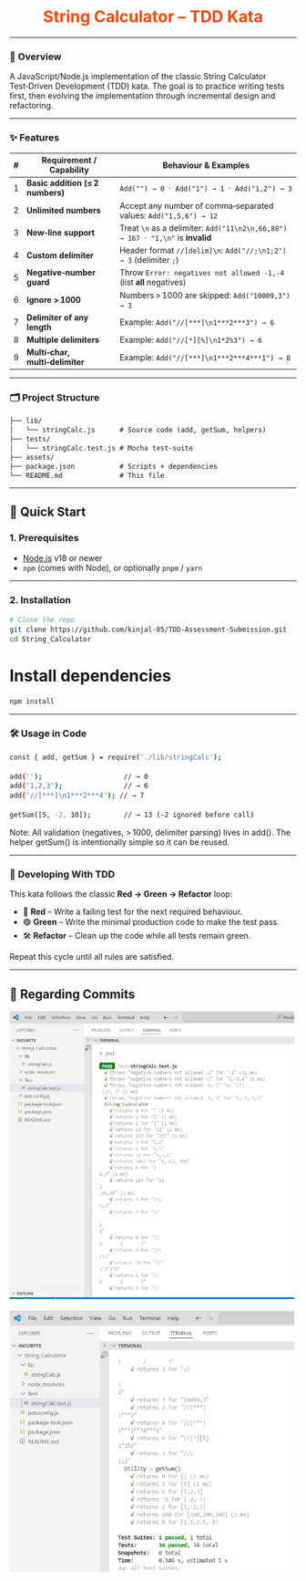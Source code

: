 <h1 align="center" style="color:#ff4500;">String Calculator – TDD Kata</h1>

---

### 📌 **Overview**
A JavaScript/Node.js implementation of the classic String Calculator Test‑Driven Development (TDD) kata. The goal is to practice writing tests first, then evolving the implementation through incremental design and refactoring.

---

### ✨ **Features**
| #  | Requirement / Capability           | Behaviour & Examples                                                                 |
|----|------------------------------------|---------------------------------------------------------------------------------------|
| 1  | **Basic addition (≤ 2 numbers)**    | `Add("") → 0` &nbsp;·&nbsp; `Add("1") → 1` &nbsp;·&nbsp; `Add("1,2") → 3`             |
| 2  | **Unlimited numbers**              | Accept any number of comma‑separated values: `Add("1,5,6") → 12`                   |
| 3  | **New‑line support**               | Treat `\n` as a delimiter: `Add("11\n2\n,66,88") → 167` &nbsp;·&nbsp; `"1,\n"` is **invalid**  |
| 4  | **Custom delimiter**               | Header format `//[delim]\n`: `Add("//;\n1;2") → 3` (delimiter `;`)                   |
| 5  | **Negative‑number guard**          | Throw `Error: negatives not allowed -1,-4` (list **all** negatives)                  |
| 6  | **Ignore > 1000**                  | Numbers > 1000 are skipped: `Add("10009,3") → 3`                                       |
| 7  | **Delimiter of any length**        | Example: `Add("//[***]\n1***2***3") → 6`                                              |
| 8  | **Multiple delimiters**            | Example: `Add("//[*][%]\n1*2%3") → 6`                                                 |
| 9  | **Multi‑char, multi‑delimiter**    | Example: `Add("//[***]\n1***2***4***1") → 8`                                           |                                                                                                      |

---


### 🗂  **Project Structure**
```plaintext
├── lib/
│   └── stringCalc.js      # Source code (add, getSum, helpers)
├── tests/
│   └── stringCalc.test.js # Mocha test‑suite
├── assets/
├── package.json           # Scripts + dependencies
└── README.md              # This file
```

---

## 🚀 Quick Start

### 1. Prerequisites

- [Node.js](https://nodejs.org/) v18 or newer
- `npm` (comes with Node), or optionally `pnpm` / `yarn`

---

### 2. Installation

```bash
# Clone the repo
git clone https://github.com/kinjal-05/TDD-Assessment-Submission.git
cd String_Calculator
```

# Install dependencies
```bash
npm install
```

---

### 🛠 **Usage in Code**
```sh
const { add, getSum } = require('./lib/stringCalc');

add('');                    // → 0
add('1,2,3');               // → 6
add('//[***]\n1***2***4'); // → 7

getSum([5, -2, 10]);        // → 13 (‑2 ignored before call)
```
Note: All validation (negatives, > 1000, delimiter parsing) lives in add(). The helper getSum() is intentionally simple so it can be reused.

---

### 🧪 **Developing With TDD**

This kata follows the classic **Red → Green → Refactor** loop:

- 🔴 **Red** – Write a failing test for the next required behaviour.
- 🟢 **Green** – Write the minimal production code to make the test pass.
- 🛠️ **Refactor** – Clean up the code while all tests remain green.

Repeat this cycle until all rules are satisfied.

---

## 📌 Regarding Commits

<img src="assets/Screenshot (23).png" alt="App Screenshot 1" width="500"/>
<br/><br/>
<img src="assets/Screenshot (24).png" alt="App Screenshot 2" width="500"/>




